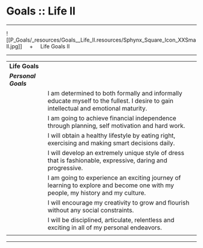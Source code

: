 # Goals :: Life II

* * *

![[P_Goals/_resources/Goals__Life_II.resources/Sphynx_Square_Icon_XXSmall.jpg]]     +     Life Goals II

* * *

|     |     |
| --- | --- |
| **Life Goals** |     |
| _**Personal Goals**_ |     |
|     | I am determined to both formally and informally educate myself to the fullest. I desire to gain intellectual and emotional maturity. |
|     | I am going to achieve financial independence through planning, self motivation and hard work. |
|     | I will obtain a healthy lifestyle by eating right, exercising and making smart decisions daily. |
|     | I will develop an extremely unique style of dress that is fashionable, expressive, daring and progressive. |
|     | I am going to experience an exciting journey of learning to explore and become one with my people, my history and my culture. |
|     | I will encourage my creativity to grow and flourish without any social constraints. |
|     | I will be disciplined, articulate, relentless and exciting in all of my personal endeavors. |
|     |     |

* * *
